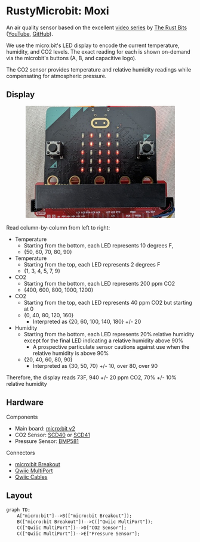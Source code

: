 # RustyMicrobit: Moxi

An air quality sensor based on the excellent [video series](https://www.youtube.com/watch?v=vT4-bvHCbE0) by [The Rust Bits](https://patreon.com/TheRustyBits?utm_medium=clipboard_copy&utm_source=copyLink&utm_campaign=creatorshare_fan&utm_content=join_link) ([YouTube](https://www.youtube.com/@therustybits), [GitHub](https://github.com/therustybits)).

We use the micro:bit's LED display to encode the current temperature,
humidity, and CO2 levels. The exact reading for each is shown on-demand
via the microbit's buttons (A, B, and capacitive logo).

The CO2 sensor provides temperature and relative humidity readings while
compensating for atmospheric pressure.

## Display

<p align="center">
  <img src="display.jpg" />
</p>

Read column-by-column from left to right:

- Temperature
  - Starting from the bottom, each LED represents 10 degrees F,
  - \{50, 60, 70, 80, 90\}
- Temperature
  - Starting from the top, each LED represents 2 degrees F
  - \{1, 3, 4, 5, 7, 9\}
- CO2
  - Starting from the bottom, each LED represents 200 ppm CO2
  - \{400, 600, 800, 1000, 1200\}
- CO2
  - Starting from the top, each LED represents 40 ppm CO2 but starting at 0
  - \{0, 40, 80, 120, 160\}
    - Interpreted as \{20, 60, 100, 140, 180\} +/- 20
- Humidity
  - Starting from the bottom, each LED represents 20% relative humidity except for the
    final LED indicating a relative humidity above 90%
    - A prospective particulate sensor cautions against use when the relative humidity is above 90%
  - \{20, 40, 60, 80, 90\}
    - Interpreted as \{30, 50, 70\} +/- 10, over 80, over 90

Therefore, the display reads 73F, 940 +/- 20 ppm CO2, 70% +/- 10% relative humidity

## Hardware

Components

- Main board: [micro:bit v2](https://www.sparkfun.com/micro-bit-v2-board.html)
- CO2 Sensor: [SCD40](https://www.sparkfun.com/sparkfun-co-humidity-and-temperature-sensor-scd40-qwiic.html) or [SCD41](https://www.sparkfun.com/sparkfun-co-humidity-and-temperature-sensor-scd41-qwiic.html)
- Pressure Sensor: [BMP581](https://www.sparkfun.com/sparkfun-pressure-sensor-bmp581-qwiic.html)

Connectors

- [micro:bit Breakout](https://www.sparkfun.com/sparkfun-qwiic-micro-bit-breakout-with-headers.html)
- [Qwiic MultiPort](https://www.sparkfun.com/sparkfun-qwiic-multiport.html)
- [Qwiic Cables](https://www.sparkfun.com/catalogsearch/result/?q=qwiic+cables)

## Layout

```mermaid
graph TD;
    A["micro:bit"]-->B(["micro:bit Breakout"]);
    B(["micro:bit Breakout"])-->C(["Qwiic MultiPort"]);
    C(["Qwiic MultiPort"])-->D["CO2 Sensor"];
    C(["Qwiic MultiPort"])-->E["Pressure Sensor"];
```

